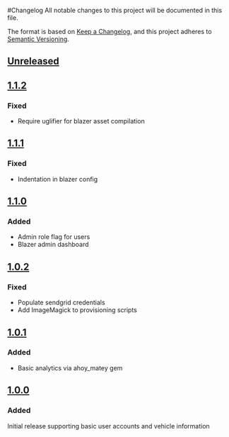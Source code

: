 #Changelog
All notable changes to this project will be documented in this file.

The format is based on [Keep a Changelog](https://keepachangelog.com/en/1.0.0/),
and this project adheres to [Semantic Versioning](https://semver.org/spec/v2.0.0.html).

## [Unreleased]
## [1.1.2]
### Fixed
- Require uglifier for blazer asset compilation
## [1.1.1]
### Fixed
- Indentation in blazer config

## [1.1.0]
### Added
- Admin role flag for users
- Blazer admin dashboard

## [1.0.2]
### Fixed
- Populate sendgrid credentials
- Add ImageMagick to provisioning scripts

## [1.0.1]
### Added
- Basic analytics via ahoy_matey gem

## [1.0.0]
### Added
Initial release supporting basic user accounts and vehicle information

[Unreleased]: https://github.com/elepedus/krmb/compare/1.1.2...HEAD
[1.1.2]: https://github.com/elepedus/krmb/compare/1.1.2...1.1.1
[1.1.1]: https://github.com/elepedus/krmb/compare/1.1.1...1.1.0
[1.1.0]: https://github.com/elepedus/krmb/compare/1.1.0...1.0.2
[1.0.2]: https://github.com/elepedus/krmb/compare/1.0.2...1.0.1
[1.0.1]: https://github.com/elepedus/krmb/compare/1.0.1...1.0.0
[1.0.0]: https://github.com/elepedus/krmb/releases/tag/1.0.0